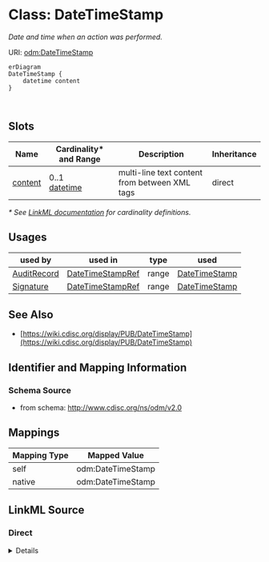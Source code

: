 # Class: DateTimeStamp

_Date and time when an action was performed._




URI: [odm:DateTimeStamp](http://www.cdisc.org/ns/odm/v2.0/DateTimeStamp)


```mermaid
erDiagram
DateTimeStamp {
    datetime content  
}



```



<!-- no inheritance hierarchy -->


## Slots

| Name | Cardinality* and Range | Description | Inheritance |
| ---  | --- | --- | --- |
| [content](content.md) | 0..1 <br/> [datetime](datetime.md) | multi-line text content from between XML tags | direct |

_* See [LinkML documentation](https://linkml.io/linkml/schemas/slots.html#slot-cardinality) for cardinality definitions._




## Usages

| used by | used in | type | used |
| ---  | --- | --- | --- |
| [AuditRecord](AuditRecord.md) | [DateTimeStampRef](DateTimeStampRef.md) | range | [DateTimeStamp](DateTimeStamp.md) |
| [Signature](Signature.md) | [DateTimeStampRef](DateTimeStampRef.md) | range | [DateTimeStamp](DateTimeStamp.md) |






## See Also

* [https://wiki.cdisc.org/display/PUB/DateTimeStamp](https://wiki.cdisc.org/display/PUB/DateTimeStamp)

## Identifier and Mapping Information







### Schema Source


* from schema: http://www.cdisc.org/ns/odm/v2.0





## Mappings

| Mapping Type | Mapped Value |
| ---  | ---  |
| self | odm:DateTimeStamp |
| native | odm:DateTimeStamp |





## LinkML Source

<!-- TODO: investigate https://stackoverflow.com/questions/37606292/how-to-create-tabbed-code-blocks-in-mkdocs-or-sphinx -->

### Direct

<details>
```yaml
name: DateTimeStamp
description: Date and time when an action was performed.
from_schema: http://www.cdisc.org/ns/odm/v2.0
see_also:
- https://wiki.cdisc.org/display/PUB/DateTimeStamp
rank: 1000
slots:
- content
slot_usage:
  content:
    name: content
    domain_of:
    - TranslatedText
    - Title
    - CheckValue
    - Code
    - WorkflowEnd
    - UserName
    - Prefix
    - Suffix
    - FullName
    - GivenName
    - FamilyName
    - StreetName
    - HouseNumber
    - City
    - StateProv
    - Country
    - PostalCode
    - OtherText
    - Meaning
    - LegalReason
    - DateTimeStamp
    - ReasonForChange
    - SourceID
    - FlagValue
    - FlagType
    - Value
    range: datetime
class_uri: odm:DateTimeStamp

```
</details>

### Induced

<details>
```yaml
name: DateTimeStamp
description: Date and time when an action was performed.
from_schema: http://www.cdisc.org/ns/odm/v2.0
see_also:
- https://wiki.cdisc.org/display/PUB/DateTimeStamp
rank: 1000
slot_usage:
  content:
    name: content
    domain_of:
    - TranslatedText
    - Title
    - CheckValue
    - Code
    - WorkflowEnd
    - UserName
    - Prefix
    - Suffix
    - FullName
    - GivenName
    - FamilyName
    - StreetName
    - HouseNumber
    - City
    - StateProv
    - Country
    - PostalCode
    - OtherText
    - Meaning
    - LegalReason
    - DateTimeStamp
    - ReasonForChange
    - SourceID
    - FlagValue
    - FlagType
    - Value
    range: datetime
attributes:
  content:
    name: content
    description: multi-line text content from between XML tags
    from_schema: http://www.cdisc.org/ns/odm/v2.0
    rank: 1000
    alias: content
    owner: DateTimeStamp
    domain_of:
    - TranslatedText
    - Title
    - CheckValue
    - Code
    - WorkflowEnd
    - UserName
    - Prefix
    - Suffix
    - FullName
    - GivenName
    - FamilyName
    - StreetName
    - HouseNumber
    - City
    - StateProv
    - Country
    - PostalCode
    - OtherText
    - Meaning
    - LegalReason
    - DateTimeStamp
    - ReasonForChange
    - SourceID
    - FlagValue
    - FlagType
    - Value
    range: datetime
    inlined: true
class_uri: odm:DateTimeStamp

```
</details>